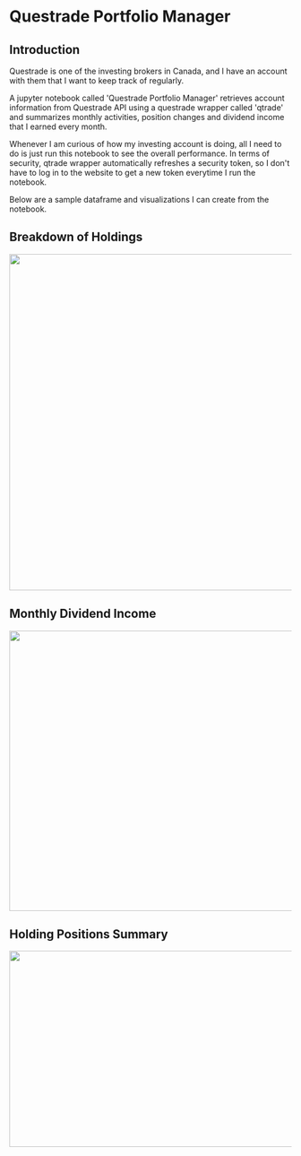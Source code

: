 # Questrade Portfolio Manager

## Introduction
Questrade is one of the investing brokers in Canada, and I have an account with them that I want to keep track of regularly. 

A jupyter notebook called 'Questrade Portfolio Manager' retrieves account information from Questrade API using a questrade wrapper called 'qtrade' and summarizes monthly activities, position changes and dividend income that I earned every month.

Whenever I am curious of how my investing account is doing, all I need to do is just run this notebook to see the overall performance. In terms of security, qtrade wrapper automatically refreshes a security token, so I don't have to log in to the website to get a new token everytime I run the notebook.

Below are a sample dataframe and visualizations I can create from the notebook.

## Breakdown of Holdings

<p align="center">
  <img width="600" height="600" src="https://user-images.githubusercontent.com/41933169/112911987-84be8400-90c4-11eb-94cf-b3c9836887f5.png">
</p>

## Monthly Dividend Income

<p align="center">
  <img width="800" height="500" src="https://user-images.githubusercontent.com/41933169/112912007-90aa4600-90c4-11eb-9868-7e1939e89af2.png">
</p>

## Holding Positions Summary

<p align="center">
  <img width="800" height="350" src="https://user-images.githubusercontent.com/41933169/112912042-a15abc00-90c4-11eb-8098-4c1e84b4b433.png">
</p>
